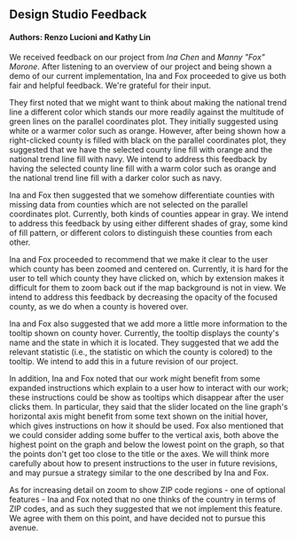 ## Design Studio Feedback ##

#### Authors: Renzo Lucioni and Kathy Lin ####

We received feedback on our project from *Ina Chen* and *Manny "Fox" Morone*. After listening to an overview of our project and being shown a demo of our current implementation, Ina and Fox proceeded to give us both fair and helpful feedback. We're grateful for their input.

They first noted that we might want to think about making the national trend line a different color which stands our more readily against the multitude of green lines on the parallel coordinates plot. They initially suggested using white or a warmer color such as orange. However, after being shown how a right-clicked county is filled with black on the parallel coordinates plot, they suggested that we have the selected county line fill with orange and the national trend line fill with navy. We intend to address this feedback by having the selected county line fill with a warm color such as orange and the national trend line fill with a darker color such as navy.

Ina and Fox then suggested that we somehow differentiate counties with missing data from counties which are not selected on the parallel coordinates plot. Currently, both kinds of counties appear in gray. We intend to address this feedback by using either different shades of gray, some kind of fill pattern, or different colors to distinguish these counties from each other.

Ina and Fox proceeded to recommend that we make it clear to the user which county has been zoomed and centered on. Currently, it is hard for the user to tell which county they have clicked on, which by extension makes it difficult for them to zoom back out if the map background is not in view. We intend to address this feedback by decreasing the opacity of the focused county, as we do when a county is hovered over.

Ina and Fox also suggested that we add more a little more information to the tooltip shown on county hover. Currently, the tooltip displays the county's name and the state in which it is located. They suggested that we add the relevant statistic (i.e., the statistic on which the county is colored) to the tooltip. We intend to add this in a future revision of our project.

In addition, Ina and Fox noted that our work might benefit from some expanded instructions which explain to a user how to interact with our work; these instructions could be show as tooltips which disappear after the user clicks them. In particular, they said that the slider located on the line graph's horizontal axis might benefit from some text shown on the initial hover, which gives instructions on how it should be used. Fox also mentioned that we could consider adding some buffer to the vertical axis, both above the highest point on the graph and below the lowest point on the graph, so that the points don't get too close to the title or the axes. We will think more carefully about how to present instructions to the user in future revisions, and may pursue a strategy similar to the one described by Ina and Fox.

As for increasing detail on zoom to show ZIP code regions - one of optional features - Ina and Fox noted that no one thinks of the country in terms of ZIP codes, and as such they suggested that we not implement this feature. We agree with them on this point, and have decided not to pursue this avenue.
